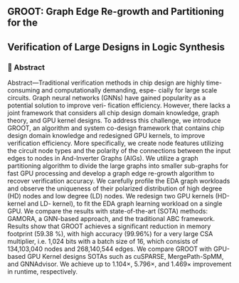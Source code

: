 ## GROOT: Graph Edge Re-growth and Partitioning for the
Verification of Large Designs in Logic Synthesis
---
### 📄 Abstract

Abstract—Traditional verification methods in chip design are
highly time-consuming and computationally demanding, espe-
cially for large scale circuits. Graph neural networks (GNNs)
have gained popularity as a potential solution to improve veri-
fication efficiency. However, there lacks a joint framework that
considers all chip design domain knowledge, graph theory, and
GPU kernel designs. To address this challenge, we introduce
GROOT, an algorithm and system co-design framework that
contains chip design domain knowledge and redesigned GPU
kernels, to improve verification efficiency. More specifically, we
create node features utilizing the circuit node types and the
polarity of the connections between the input edges to nodes
in And-Inverter Graphs (AIGs). We utilize a graph partitioning
algorithm to divide the large graphs into smaller sub-graphs
for fast GPU processing and develop a graph edge re-growth
algorithm to recover verification accuracy. We carefully profile
the EDA graph workloads and observe the uniqueness of their
polarized distribution of high degree (HD) nodes and low degree
(LD) nodes. We redesign two GPU kernels (HD-kernel and LD-
kernel), to fit the EDA graph learning workload on a single GPU.
We compare the results with state-of-the-art (SOTA) methods:
GAMORA, a GNN-based approach, and the traditional ABC
framework. Results show that GROOT achieves a significant
reduction in memory footprint (59.38 %), with high accuracy
(99.96%) for a very large CSA multiplier, i.e. 1,024 bits with
a batch size of 16, which consists of 134,103,040 nodes and
268,140,544 edges. We compare GROOT with GPU-based GPU
Kernel designs SOTAs such as cuSPARSE, MergePath-SpMM,
and GNNAdvisor. We achieve up to 1.104×, 5.796×, and 1.469×
improvement in runtime, respectively.

